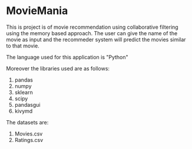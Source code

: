 # MovieMania
This is project is of movie recommendation using collaborative filtering using the memory based approach.
The user can give the name of the movie as input and the recommeder system will predict the movies similar to that movie. 

The language used for this application is "Python"

Moreover the libraries used are as follows:
1. pandas
2. numpy
3. sklearn
4. scipy
5. pandasgui
6. kivymd

The datasets are:
1. Movies.csv
2. Ratings.csv
